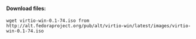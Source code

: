 #### Download files:

    wget virtio-win-0.1-74.iso from http://alt.fedoraproject.org/pub/alt/virtio-win/latest/images/virtio-win-0.1-74.iso

